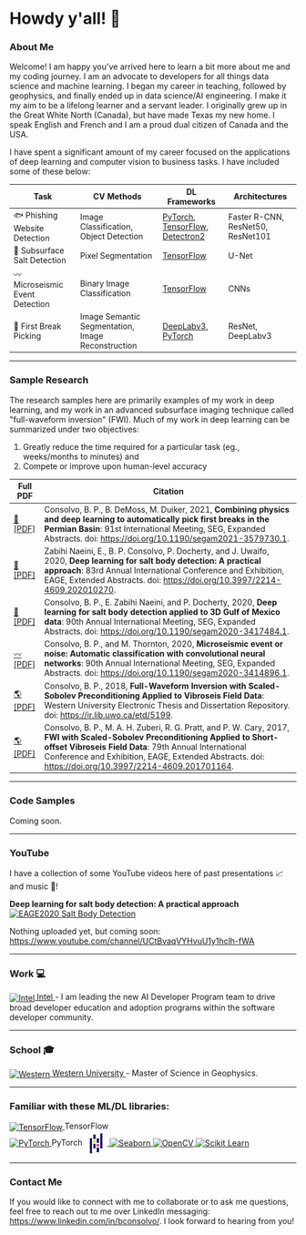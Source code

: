 # Howdy y'all! 🤠
### About Me

Welcome! I am happy you've arrived here to learn a bit more about me and my coding journey. I am an advocate to developers for all things data science and machine learning. I began my career in teaching, followed by geophysics, and finally ended up in data science/AI engineering. I make it my aim to be a lifelong learner and a servant leader. I originally grew up in the Great White North (Canada), but have made Texas my new home. I speak English and French and I am a proud dual citizen of Canada and the USA.


I have spent a significant amount of my career focused on the applications of deep learning and computer vision to business tasks. I have included some of these below:

| Task      | CV Methods | DL Frameworks | Architectures
| ----------- | ----------- | ----------- | ----------- |
| 🐟 Phishing Website Detection      | Image Classification, Object Detection | [PyTorch](https://pytorch.org/), [TensorFlow](https://www.tensorflow.org), [Detectron2](https://github.com/facebookresearch/detectron2) | Faster R-CNN, ResNet50, ResNet101 |
| 🧂 Subsurface Salt Detection   | Pixel Segmentation | [TensorFlow](https://www.tensorflow.org) | U-Net |
| 〰️ Microseismic Event Detection   | Binary Image Classification | [TensorFlow](https://www.tensorflow.org) | CNNs |
| 🌄 First Break Picking   | Image Semantic Segmentation, Image Reconstruction | [DeepLabv3](https://github.com/VainF/DeepLabV3Plus-Pytorch), [PyTorch](https://pytorch.org/) | ResNet, DeepLabv3 |

*******
### Sample Research

The research samples here are primarily examples of my work in deep learning, and my work in an advanced subsurface imaging technique called "full-waveform inversion" (FWI). Much of my work in deep learning can be summarized under two objectives:
1. Greatly reduce the time required for a particular task (eg., weeks/months to minutes) and
2. Compete or improve upon human-level accuracy


| Full PDF      | Citation |
| ----------- | ----------- |
| [🌄[PDF]](https://github.com/bconsolvo/bconsolvo/files/8657308/Consolvo2021_DeepLearningFirstBreaks.pdf) | Consolvo, B. P., B. DeMoss, M. Duiker, 2021, <b>Combining physics and deep learning to automatically pick first breaks in the Permian Basin</b>: 91st International Meeting, SEG, Expanded Abstracts. doi: https://doi.org/10.1190/segam2021-3579730.1. |
| [🧂[PDF]](https://github.com/bconsolvo/bconsolvo/files/8657307/Consolvo2020_EAGE_SaltML2.pdf)  | Zabihi Naeini, E., B. P. Consolvo, P. Docherty, and J. Uwaifo, 2020, <b>Deep learning for salt body detection: A practical approach</b>: 83rd Annual International Conference and Exhibition, EAGE, Extended Abstracts. doi: https://doi.org/10.3997/2214-4609.202010270. |
| [🧂[PDF]](https://github.com/bconsolvo/bconsolvo/files/8657249/Consolvo2020_SaltML.pdf) | Consolvo, B. P., E. Zabihi Naeini, and P. Docherty, 2020, <b>Deep learning for salt body detection applied to 3D Gulf of Mexico data</b>: 90th Annual International Meeting, SEG, Expanded Abstracts. doi: https://doi.org/10.1190/segam2020-3417484.1. |
| [〰️[PDF]](https://github.com/bconsolvo/bconsolvo/files/8657301/Consolvo2020_MicroseismicML.pdf) | Consolvo, B. P., and M. Thornton, 2020, <b>Microseismic event or noise: Automatic classification with convolutional neural networks</b>: 90th Annual International Meeting, SEG, Expanded Abstracts. doi: https://doi.org/10.1190/segam2020-3414896.1. |
| [🌎[PDF]](https://ir.lib.uwo.ca/etd/5199) | Consolvo, B. P., 2018, <b>Full-Waveform Inversion with Scaled-Sobolev Preconditioning Applied to Vibroseis Field Data</b>: Western University Electronic Thesis and Dissertation Repository. doi: https://ir.lib.uwo.ca/etd/5199. |
| [🌎[PDF]](https://github.com/bconsolvo/bconsolvo/files/8657305/Consolvo2017_FWIOhio.pdf)  | Consolvo, B. P., M. A. H. Zuberi, R. G. Pratt, and P. W. Cary, 2017, <b>FWI with Scaled-Sobolev Preconditioning Applied to Short-offset Vibroseis Field Data</b>: 79th Annual International Conference and Exhibition, EAGE, Extended Abstracts. doi: https://doi.org/10.3997/2214-4609.201701164. |





*******
### Code Samples 

Coming soon.
*******
### YouTube

I have a collection of some YouTube videos here of past presentations 📈 and music 🎵!


<b>Deep learning for salt body detection: A practical approach</b>
[![EAGE2020 Salt Body Detection](https://img.youtube.com/vi/Mj4LVjSZYmc/0.jpg)](https://www.youtube.com/watch?v=Mj4LVjSZYmc)

Nothing uploaded yet, but coming soon: https://www.youtube.com/channel/UCtBvaqVYHvuU1y1hclh-fWA
*******

### Work 💻





<a href="https://www.intel.com/" target="blank">
<img align="center" src="https://user-images.githubusercontent.com/15691316/167534242-f101eebe-03f8-4f0b-897b-f9ccf407cf8b.png" alt="Intel" height="30" width="30" />
Intel </a> - I am leading the new AI Developer Program team to drive broad developer education and adoption programs within the software developer community. <br/> 




*******
### School 🎓

<a href="https://www.uwo.ca/" target="blank">
<img align="center" src="https://user-images.githubusercontent.com/15691316/167665214-4a7063b3-ba02-4622-a5eb-c9c98db8bf8b.svg" alt="Western" height="30" width="30" />
Western University </a> - Master of Science in Geophysics. <br/>


*******

### Familiar with these ML/DL libraries:

<a href="https://www.tensorflow.org" target="blank">
<img align="center" src="https://www.vectorlogo.zone/logos/tensorflow/tensorflow-icon.svg" alt="TensorFlow" height="40" width="40" />
</a>
TensorFlow <br/>

<a href="https://pytorch.org/" target="blank">
<img align="center" src="https://www.vectorlogo.zone/logos/pytorch/pytorch-icon.svg" alt="PyTorch" height="40" width="40" />
</a>
PyTorch

<a href="https://pandas.pydata.org/" target="blank">
<img align="center" src="https://raw.githubusercontent.com/devicons/devicon/2ae2a900d2f041da66e950e4d48052658d850630/icons/pandas/pandas-original.svg" alt="Pandas" height="40" width="40" />
</a>
<a href="https://seaborn.pydata.org/" target="blank">
<img align="center" src="https://seaborn.pydata.org/_images/logo-mark-lightbg.svg" alt="Seaborn" height="40" width="40" />
</a>
<a href="https://opencv.org/" target="blank">
<img align="center" src="https://www.vectorlogo.zone/logos/opencv/opencv-icon.svg" alt="OpenCV" height="40" width="40" />
</a>
<a href="https://scikit-learn.org/" target="blank">
<img align="center" src="https://upload.wikimedia.org/wikipedia/commons/0/05/Scikit_learn_logo_small.svg" alt="Scikit Learn" height="40" width="40" />
</a>

*******
### Contact Me

If you would like to connect with me to collaborate or to ask me questions, feel free to reach out to me over LinkedIn messaging: https://www.linkedin.com/in/bconsolvo/. I look forward to hearing from you!




<!--
**bconsolvo/bconsolvo** is a ✨ _special_ ✨ repository because its `README.md` (this file) appears on your GitHub profile.

Here are some ideas to get you started:

- 🔭 I’m currently working on ...
- 🌱 I’m currently learning ...
- 👯 I’m looking to collaborate on ...
- 🤔 I’m looking for help with ...
- 💬 Ask me about ...
- 📫 How to reach me: ...

- ⚡ Fun fact: ...
-->

